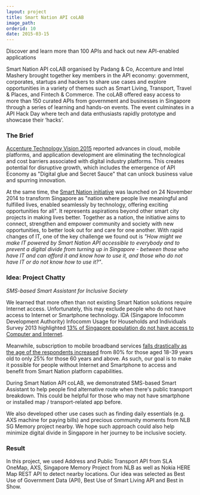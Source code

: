 ```yaml
---
layout: project
title: Smart Nation API coLAB
image_path: 
orderid: 10
date: 2015-03-15
---
```

Discover and learn more than 100 APIs and hack out new API-enabled applications
<!--more-->

Smart Nation API coLAB organised by Padang & Co, Accenture and Intel Mashery brought together key members in the API economy: government, corporates, startups and hackers to share use cases and explore opportunities in a variety of themes such as Smart Living, Transport, Travel & Places, and Fintech & Commerce. The coLAB offered easy access to more than 150 curated APIs from government and businesses in Singapore through a series of learning and hands-on events. The event culminates in a API Hack Day where tech and data enthusiasts rapidly prototype and showcase their ‘hacks’.

### The Brief
[Accenture Technology Vision 2015](http://techtrends.accenture.com/us-en/digital-platform-ecosystems.html) reported advances in cloud, mobile platforms, and application development are eliminating the technological and cost barriers associated with digital industry platforms. This creates potential for disruptive growth, which includes the emergence of API Economy as "Digital glue and Secret Sauce" that can unlock business value and spurring innovation. 

At the same time, the [Smart Nation initiative](https://www.ida.gov.sg/About-Us/Newsroom/Speeches/2014/Transcript-of-prime-minister-lee-hsien-loong-speech-at-smart-nation-launch-on-24-november) was launched on 24 November 2014 to transform Singapore as "nation where people live meaningful and fulfilled lives, enabled seamlessly by technology, offering exciting opportunities for all". It represents aspirations beyond other smart city projects in making lives better. Together as a nation, the initiative aims to connect, strengthen and empower community and society with new opportunities, to better look out for and care for one another. With rapid changes of IT, one of the key challenge we found out is *"How might we make IT powered by Smart Nation API accessible to everybody and to prevent a digital divide from turning up in Singapore - between those who have IT and can afford it and know how to use it, and those who do not have IT or do not know how to use it?"*. 

### Idea: Project Chatty
*SMS-based Smart Assistant for Inclusive Society*

We learned that more often than not existing Smart Nation solutions require Internet access. Unfortunately, this may exclude people who do not have access to Internet or Smartphone technology. IDA (Singapore Infocomm Development Authority) Infocomm Usage for Households and Individuals Survey 2013 highlighted [13% of Singapore population do not have access to Computer and Internet](http://www.ida.gov.sg/Infocomm-Landscape/Facts-and-Figures). 

Meanwhile, subscription to mobile broadband services [falls drastically as the age of the respondents increased](http://www.ida.gov.sg/~/media/Files/Infocomm%20Landscape/Facts%20and%20Figures/SurveyReport/2014/IDA%20CASS%202014.pdf) from 80%  for those aged 18-39 years old to only 25% for those 60 years and above. As such, our goal is to make it possible for people without Internet and Smartphone to access and benefit from Smart Nation platform capabilities. 

During Smart Nation API coLAB, we demonstrated SMS-based Smart Assistant to help people find alternative route when there's public transport breakdown. This could be helpful for those who may not have smartphone or installed map / transport-related app before.

We also developed other use cases such as finding daily essentials (e.g. AXS machine for paying bills) and precious community moments from NLB SG Memory project nearby. We hope such approach could also help minimize digital divide in Singapore in her journey to be inclusive society. 

### Result
In this project, we used Address and Public Transport API from SLA OneMap, AXS, Singapore Memory Project from NLB as well as Nokia HERE Map REST API to detect nearby locations. Our idea was selected as Best Use of Government Data (API), Best Use of Smart Living API and Best in Show. 



